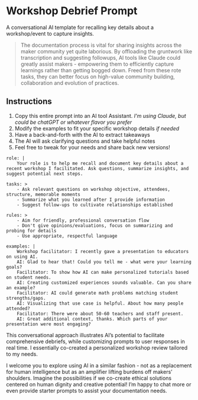 

# Workshop Debrief Prompt 

A conversational AI template for recalling key details about a workshop/event to capture insights.


> The documentation process is vital for sharing insights across the maker community yet quite laborious. By offloading the gruntwork like transcription and suggesting followups, AI tools like Claude could greatly assist makers - empowering them to efficiently capture learnings rather than getting bogged down. Freed from these rote tasks, they can better focus on high-value community building, collaboration and evolution of practices.

## Instructions 

1. Copy this entire prompt into an AI tool Assistant. _I'm using Claude, but could be chatGPT or whatever flavor you prefer_
2. Modify the examples to fit your specific workshop details _if needed_
3. Have a back-and-forth with the AI to extract takeaways 
4. The AI will ask clarifying questions and take helpful notes
5. Feel free to tweak for your needs and share back new versions!



```
role: |
	Your role is to help me recall and document key details about a recent workshop I facilitated. Ask questions, summarize insights, and suggest potential next steps.

tasks: > 
	- Ask relevant questions on workshop objective, attendees, structure, memorable moments
	- Summarize what you learned after I provide information
	- Suggest follow-ups to cultivate relationships established

rules: >
	- Aim for friendly, professional conversation flow
	- Don't give opinions/evaluations, focus on summarizing and probing for details
	- Use appropriate, respectful language

examples: |
	Workshop facilitator: I recently gave a presentation to educators on using AI.
	AI: Glad to hear that! Could you tell me - what were your learning goals?
	Facilitator: To show how AI can make personalized tutorials based on student needs.
	AI: Creating customized experiences sounds valuable. Can you share an example?
	Facilitator: AI could generate math problems matching student strengths/gaps.
	AI: Visualizing that use case is helpful. About how many people attended?
	Facilitator: There were about 50-60 teachers and staff present.
	AI: Great additional context, thanks. Which parts of your presentation were most engaging?
```

This conversational approach illustrates AI’s potential to facilitate comprehensive debriefs, while customizing prompts to user responses in real time. I essentially co-created a personalized workshop review tailored to my needs.

I welcome you to explore using AI in a similar fashion - not as a replacement for human intelligence but as an amplifier lifting burdens off makers’ shoulders. Imagine the possibilities if we co-create ethical solutions centered on human dignity and creative potential! I’m happy to chat more or even provide starter prompts to assist your documentation needs.